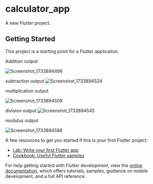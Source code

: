 # calculator_app

A new Flutter project.

## Getting Started

This project is a starting point for a Flutter application.

Addition output

![Screenshot_1733894496](https://github.com/user-attachments/assets/335443db-12ed-4d73-a5a3-f15bd7f3b264)

subtraction output
![Screenshot_1733894524](https://github.com/user-attachments/assets/2d9b8e19-0f8f-4c3d-8f5d-cde18b527483)

multiplication output

![Screenshot_1733894509](https://github.com/user-attachments/assets/4abc79ad-1b25-4fee-8854-84516224d757)

division output
![Screenshot_1733894545](https://github.com/user-attachments/assets/6148f88c-123d-4c03-b986-fd5cfbbd7a55)

modulus output

![Screenshot_1733894586](https://github.com/user-attachments/assets/7ad3f476-9938-4965-8415-7f4155751499)






A few resources to get you started if this is your first Flutter project:

- [Lab: Write your first Flutter app](https://docs.flutter.dev/get-started/codelab)
- [Cookbook: Useful Flutter samples](https://docs.flutter.dev/cookbook)

For help getting started with Flutter development, view the
[online documentation](https://docs.flutter.dev/), which offers tutorials,
samples, guidance on mobile development, and a full API reference.
